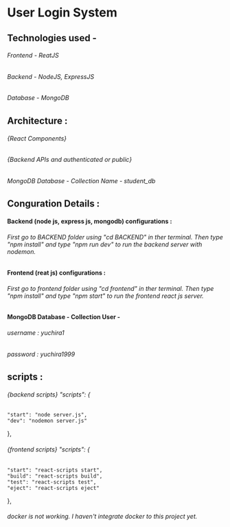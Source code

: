 # User Login System

## Technologies used - 
######                   Frontend - ReatJS
######                   Backend  - NodeJS, ExpressJS
######                   Database - MongoDB 


## Architecture  :
######  {React Components}
###### {Backend APIs and authenticated or public}
###### MongoDB Database - Collection Name - student_db

## Conguration Details  :
####  Backend (node js, express js, mongodb) configurations : 
###### First go to BACKEND folder using "cd BACKEND" in ther terminal. Then type "npm install" and type "npm run dev" to run the backend server with nodemon.

####  Frontend (reat js) configurations : 
###### First go to frontend folder using "cd frontend" in ther terminal. Then type "npm install" and type "npm start" to run the frontend react js server.

####  MongoDB Database - Collection User - 
###### username : yuchira1 
###### password : yuchira1999

## scripts :
######  {backend scripts}  "scripts": {
    "start": "node server.js",
    "dev": "nodemon server.js"
  },
  
###### {frontend scripts}   "scripts": {
    "start": "react-scripts start",
    "build": "react-scripts build",
    "test": "react-scripts test",
    "eject": "react-scripts eject"
  },

###### docker is not working. I haven't integrate docker to this project yet.

